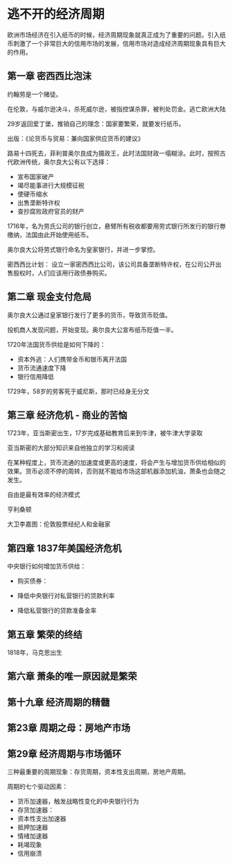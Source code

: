 # 逃不开的经济周期

欧洲市场经济在引入纸币的时候，经济周期现象就真正成为了重要的问题。引入纸币刺激了一个非常巨大的信用市场的发展，信用市场对造成经济周期现象具有巨大的作用。

## 第一章 密西西比泡沫

约翰劳是一个赌徒。

在伦敦，与威尔逊决斗，杀死威尔逊，被指控谋杀罪，被判处罚金。逃亡欧洲大陆

29岁返回爱丁堡，推销自己的理念：国家要繁荣，就要发行纸币。

出版：《论货币与贸易：兼向国家供应货币的建议》

路易十四死去，菲利普奥尔良成为摄政王，此时法国财政一塌糊涂。此时，按照古代欧洲传统，奥尔良大公有以下选择：

- 宣布国家破产
- 竭尽能事进行大规模征税
- 使硬币缩水
- 出售垄断特许权
- 查抄腐败政府官员的财产

1716年，名为劳氏公司的银行创立，悬臂所有税收都要用劳式银行所发行的银行劵缴纳，法国由此开始使用纸币。

奥尔良大公将劳式银行命名为皇家银行，并进一步掌控。

密西西比计划： 设立一家密西西比公司，该公司具备垄断特许权，在公司公开出售股权时，人们应该用行政债券购买。

## 第二章 现金支付危局

奥尔良大公通过皇家银行发行了更多的货币，导致货币贬值。

投机商人发现问题，开始变现。奥尔良大公宣布纸币贬值一半。

1720年法国货币供给是如何下降的：

- 资本外逃：人们携带金币和银币离开法国
- 货币流通速度下降
- 银行信用降低

1729年，58岁的劳客死于威尼斯，那时已经身无分文

## 第三章 经济危机 - 商业的苦恼

1723年，亚当斯密出生，17岁完成基础教育后来到牛津，被牛津大学录取

亚当斯密的大部分知识来自他独立的学习和阅读

在某种程度上，货币流通的加速度或更高的速度，将会产生与增加货币供给相似的效果。货币必须不停的周转，否则就不能给市场这部机器添加机油，萧条也会随之发生。

自由是最有效率的经济模式

亨利桑顿

大卫李嘉图：伦敦股票经纪人和金融家

## 第四章 1837年美国经济危机

中央银行如何增加货币供给：

- 购买债券：

- 降低中央银行对私营银行的贷款利率

- 降低私营银行的贷款准备金率

## 第五章 繁荣的终结

1818年，马克思出生

## 第六章 萧条的唯一原因就是繁荣

## 第十九章 经济周期的精髓

## 第23章 周期之母：房地产市场

## 第29章 经济周期与市场循环

三种最重要的周期现象：存货周期，资本性支出周期，房地产周期。

周期的七个驱动因素：

- 货币加速器，触发战略性变化的中央银行行为
- 存货加速器：
- 资本性支出加速器
- 抵押加速器
- 情绪加速器
- 耗竭现象
- 信用崩溃
